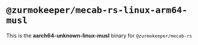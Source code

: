 # `@zurmokeeper/mecab-rs-linux-arm64-musl`

This is the **aarch64-unknown-linux-musl** binary for `@zurmokeeper/mecab-rs`
